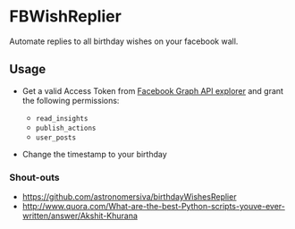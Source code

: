 FBWishReplier
==============

Automate replies to all birthday wishes on your facebook wall.


## Usage

* Get a valid Access Token from [Facebook Graph API explorer](https://developers.facebook.com/tools/explorer/) and grant the following permissions:
  * `read_insights`
  * `publish_actions`
  * `user_posts`

* Change the timestamp to your birthday


### Shout-outs

* https://github.com/astronomersiva/birthdayWishesReplier
* http://www.quora.com/What-are-the-best-Python-scripts-youve-ever-written/answer/Akshit-Khurana
